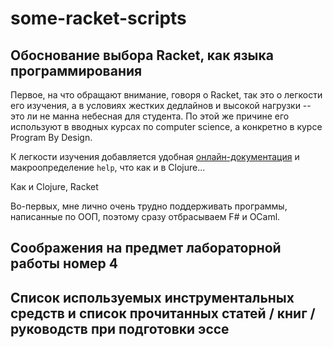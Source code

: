 # some-racket-scripts

## Обоснование выбора Racket, как языка программирования

Первое, на что обращают внимание, говоря о Racket, так это о легкости его изучения, а в условиях жестких дедлайнов и высокой нагрузки -- это ли не манна небесная для студента. По этой же причине его используют в вводных курсах по computer science, а конкретно в курсе Program By Design.

К легкости изучения добавляется удобная [онлайн-документация](https://docs.racket-lang.org/) и макроопределение `help`, что как и в Clojure...


Как и Clojure, Racket 

Во-первых, мне лично очень трудно поддерживать программы, написанные по ООП, поэтому сразу отбрасываем F\# и OCaml.

## Соображения на предмет лабораторной работы номер 4
## Список используемых инструментальных средств и список прочитанных статей / книг / руководств при подготовки эссе
